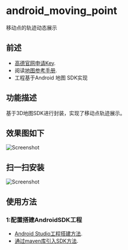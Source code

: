 # android_moving_point
移动点的轨迹动态展示
## 前述 ##
- [高德官网申请Key](http://lbs.amap.com/dev/#/).
- 阅读[地图参考手册](http://a.amap.com/lbs/static/unzip/Android_Map_Doc/index.html).
- 工程基于Android 地图 SDK实现

## 功能描述 ##
基于3D地图SDK进行封装，实现了移动点轨迹展示。

## 效果图如下 ##
![Screenshot](https://raw.githubusercontent.com/amap-demo/android_moving_point/master/apk/screen.png)

## 扫一扫安装 ##
![Screenshot]( https://raw.githubusercontent.com/amap-demo/android_moving_point/master/apk/1525782811.png) 

## 使用方法 ##
### 1:配置搭建AndroidSDK工程 ###
- [Android Studio工程搭建方法](http://lbs.amap.com/api/android-sdk/guide/creat-project/android-studio-creat-project/#add-jars).
- [通过maven库引入SDK方法](http://lbs.amap.com/api/android-sdk/guide/create-project/android-studio-create-project#gradle_sdk).
